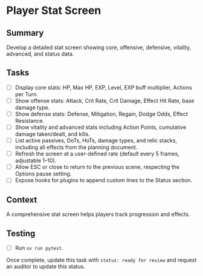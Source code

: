 # Player Stat Screen

## Summary
Develop a detailed stat screen showing core, offensive, defensive, vitality, advanced, and status data.

## Tasks
- [ ] Display core stats: HP, Max HP, EXP, Level, EXP buff multiplier, Actions per Turn.
- [ ] Show offense stats: Attack, Crit Rate, Crit Damage, Effect Hit Rate, base damage type.
- [ ] Show defense stats: Defense, Mitigation, Regain, Dodge Odds, Effect Resistance.
- [ ] Show vitality and advanced stats including Action Points, cumulative damage taken/dealt, and kills.
- [ ] List active passives, DoTs, HoTs, damage types, and relic stacks, including all effects from the planning document.
- [ ] Refresh the screen at a user-defined rate (default every 5 frames, adjustable 1–10).
- [ ] Allow ESC or close to return to the previous scene, respecting the Options pause setting.
- [ ] Expose hooks for plugins to append custom lines to the Status section.

## Context
A comprehensive stat screen helps players track progression and effects.

## Testing
- [ ] Run `uv run pytest`.

Once complete, update this task with `status: ready for review` and request an auditor to update this status.
